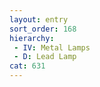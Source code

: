 ```yaml
---
layout: entry
sort_order: 168
hierarchy:
 - IV: Metal Lamps
 - D: Lead Lamp
cat: 631
---
```


[^1]: The Antiquities Conservation staff investigated every bronze lamp in its collection, but no scientific laboratory analyses of metal content were performed. For general information on this matter from other sources, see, e.g., Bailey BM IV, pp. 144–63; or *From the Parts to the Whole* 2000–2002, with further refs., and earlier bronze congresses.

